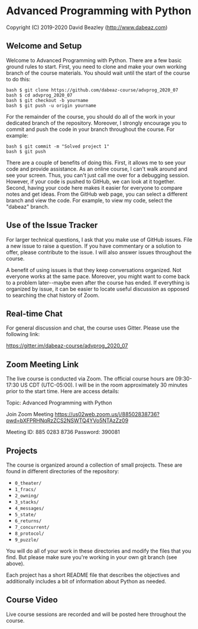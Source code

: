 Advanced Programming with Python 
================================

Copyright (C) 2019-2020
David Beazley (http://www.dabeaz.com)

Welcome and Setup
-----------------

Welcome to Advanced Programming with Python.  There are a few basic
ground rules to start.  First, you need to clone and make your own
working branch of the course materials.  You should wait until the
start of the course to do this:

```
bash $ git clone https://github.com/dabeaz-course/advprog_2020_07
bash $ cd advprog_2020_07
bash $ git checkout -b yourname
bash $ git push -u origin yourname
```

For the remainder of the course, you should do all of the work in your
dedicated branch of the repository.  Moreover, I strongly encourage
you to commit and push the code in your branch throughout the
course. For example:

```
bash $ git commit -m "Solved project 1"
bash $ git push
```

There are a couple of benefits of doing this.  First, it allows me
to see your code and provide assistance. As an online course, I can't
walk around and see your screen.  Thus, you can't just call me over
for a debugging session.  However, if your code is pushed to GitHub,
we can look at it together.   Second, having your code here makes
it easier for everyone to compare notes and get ideas.  From the
GitHub web page, you can select a different branch and view the code.
For example, to view my code, select the "dabeaz" branch.

Use of the Issue Tracker
------------------------

For larger technical questions, I ask that you make use of GitHub
issues.  File a new issue to raise a question.  If you have commentary
or a solution to offer, please contribute to the issue.  I will also
answer issues throughout the course.

A benefit of using issues is that they keep conversations organized.
Not everyone works at the same pace.  Moreover, you might want to come
back to a problem later--maybe even after the course has ended. 
If everything is organized by issue, it can be easier to locate useful
discussion as opposed to searching the chat history of Zoom. 

Real-time Chat
--------------

For general discussion and chat, the course uses Gitter.  Please use
the following link:

https://gitter.im/dabeaz-course/advprog_2020_07

Zoom Meeting Link
-----------------

The live course is conducted via Zoom.  The official course hours are
09:30-17:30 US CDT (UTC-05:00).  I will be in the room approximately 30 minutes
prior to the start time. Here are access details:

Topic: Advanced Programming with Python

Join Zoom Meeting
https://us02web.zoom.us/j/88502838736?pwd=bXFPRHNqRzZCS2NSWTQ4YVo5NTAzZz09

Meeting ID: 885 0283 8736
Password: 390081

Projects
--------

The course is organized around a collection of small projects. These
are found in different directories of the repository:

* `0_theater/`
* `1_fracs/`
* `2_owning/`
* `3_stacks/`
* `4_messages/`
* `5_state/`
* `6_returns/`
* `7_concurrent/`
* `8_protocol/`
* `9_puzzle/`

You will do all of your work in these directories and modify the files
that you find. But please make sure you're working in your own git
branch (see above).

Each project has a short README file that describes the objectives and
additionally includes a bit of information about Python as needed.

Course Video
------------

Live course sessions are recorded and will be posted here throughout the
course.

